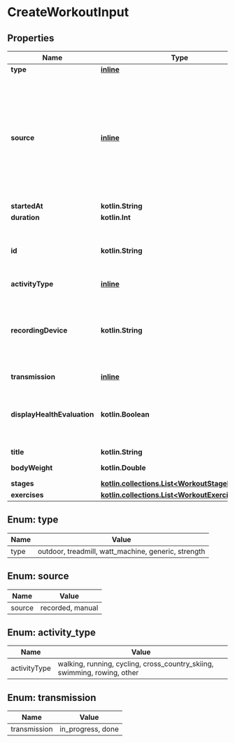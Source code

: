 
# CreateWorkoutInput

## Properties
Name | Type | Description | Notes
------------ | ------------- | ------------- | -------------
**type** | [**inline**](#TypeEnum) |  | 
**source** | [**inline**](#SourceEnum) | Identifies how the workout has been registered. Manual is based purely on user input, while recorded means it has been captured by the client. | 
**startedAt** | **kotlin.String** |  | 
**duration** | **kotlin.Int** | seconds | 
**id** | **kotlin.String** | UUID for exercise, API will automatically generate one if empty. |  [optional]
**activityType** | [**inline**](#ActivityTypeEnum) |  |  [optional]
**recordingDevice** | **kotlin.String** | An identifier to be able to identify which device/model was used to record a given workout. |  [optional]
**transmission** | [**inline**](#TransmissionEnum) |  |  [optional]
**displayHealthEvaluation** | **kotlin.Boolean** | Does the user want to display health evaluation for this workout |  [optional]
**title** | **kotlin.String** |  |  [optional]
**bodyWeight** | **kotlin.Double** | Weight in kg, precision 5.2 |  [optional]
**stages** | [**kotlin.collections.List&lt;WorkoutStageInput&gt;**](WorkoutStageInput.md) |  |  [optional]
**exercises** | [**kotlin.collections.List&lt;WorkoutExerciseInput&gt;**](WorkoutExerciseInput.md) |  |  [optional]


<a name="TypeEnum"></a>
## Enum: type
Name | Value
---- | -----
type | outdoor, treadmill, watt_machine, generic, strength


<a name="SourceEnum"></a>
## Enum: source
Name | Value
---- | -----
source | recorded, manual


<a name="ActivityTypeEnum"></a>
## Enum: activity_type
Name | Value
---- | -----
activityType | walking, running, cycling, cross_country_skiing, swimming, rowing, other


<a name="TransmissionEnum"></a>
## Enum: transmission
Name | Value
---- | -----
transmission | in_progress, done



